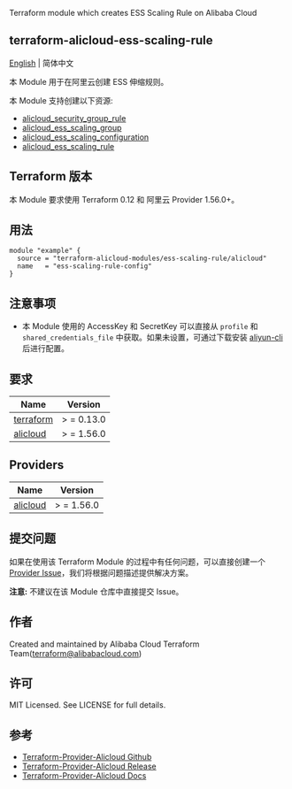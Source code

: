 Terraform module which creates ESS Scaling Rule on Alibaba Cloud

terraform-alicloud-ess-scaling-rule
---

[English](README.md) | 简体中文

本 Module 用于在阿里云创建 ESS 伸缩规则。

本 Module 支持创建以下资源:

* [alicloud_security_group_rule](https://registry.terraform.io/providers/aliyun/alicloud/latest/docs/resources/security_group_rule)
* [alicloud_ess_scaling_group](https://registry.terraform.io/providers/aliyun/alicloud/latest/docs/resources/ess_scaling_group)
* [alicloud_ess_scaling_configuration](https://registry.terraform.io/providers/aliyun/alicloud/latest/docs/resources/ess_scaling_configuration)
* [alicloud_ess_scaling_rule](https://registry.terraform.io/providers/aliyun/alicloud/latest/docs/resources/ess_scaling_rule)

## Terraform 版本

本 Module 要求使用 Terraform 0.12 和 阿里云 Provider 1.56.0+。

## 用法

```hcl
module "example" {
  source = "terraform-alicloud-modules/ess-scaling-rule/alicloud"
  name   = "ess-scaling-rule-config"
}
```

## 注意事项

* 本 Module 使用的 AccessKey 和 SecretKey 可以直接从 `profile` 和 `shared_credentials_file`
  中获取。如果未设置，可通过下载安装 [aliyun-cli](https://github.com/aliyun/aliyun-cli#installation) 后进行配置。

## 要求

| Name | Version |
|------|---------|
| <a name="requirement_terraform"></a> [terraform](#requirement\_terraform) | > = 0.13.0 |
| <a name="requirement_alicloud"></a> [alicloud](#requirement\_alicloud) | > = 1.56.0 |

## Providers

| Name | Version |
|------|---------|
| <a name="provider_alicloud"></a> [alicloud](#provider\_alicloud) | > = 1.56.0 |

## 提交问题

如果在使用该 Terraform Module
的过程中有任何问题，可以直接创建一个 [Provider Issue](https://github.com/terraform-providers/terraform-provider-alicloud/issues/new)，我们将根据问题描述提供解决方案。

**注意:** 不建议在该 Module 仓库中直接提交 Issue。

## 作者

Created and maintained by Alibaba Cloud Terraform Team(terraform@alibabacloud.com)

## 许可

MIT Licensed. See LICENSE for full details.

## 参考

* [Terraform-Provider-Alicloud Github](https://github.com/terraform-providers/terraform-provider-alicloud)
* [Terraform-Provider-Alicloud Release](https://releases.hashicorp.com/terraform-provider-alicloud/)
* [Terraform-Provider-Alicloud Docs](https://www.terraform.io/docs/providers/alicloud/index.html)
